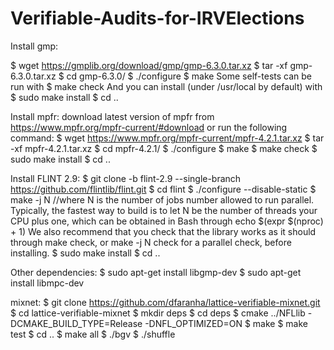 # Verifiable-Audits-for-IRVElections
Install gmp:

$ wget https://gmplib.org/download/gmp/gmp-6.3.0.tar.xz
$ tar -xf gmp-6.3.0.tar.xz
$ cd gmp-6.3.0/
$ ./configure
$ make
Some self-tests can be run with
$ make check
And you can install (under /usr/local by default) with
$ sudo make install
$ cd ..

Install mpfr:
download latest version of mpfr from https://www.mpfr.org/mpfr-current/#download or run the following command:
$ wget https://www.mpfr.org/mpfr-current/mpfr-4.2.1.tar.xz
$ tar -xf mpfr-4.2.1.tar.xz
$ cd mpfr-4.2.1/
$ ./configure
$ make
$ make check
$ sudo make install
$ cd ..

Install FLINT 2.9:
$ git clone -b flint-2.9 --single-branch https://github.com/flintlib/flint.git
$ cd flint
$ ./configure --disable-static
$ make -j N //where N is the number of jobs number allowed to run parallel. Typically, the fastest way to build is to let N be the number of threads your CPU plus one, which can be obtained in Bash through echo $(expr $(nproc) + 1)
We also recommend that you check that the library works as it should through make check, or make -j N check for a parallel check, before installing.
$ sudo make install
$ cd ..

Other dependencies:
$ sudo apt-get install libgmp-dev
$ sudo apt-get install libmpc-dev

mixnet:
$ git clone https://github.com/dfaranha/lattice-verifiable-mixnet.git
$ cd lattice-verifiable-mixnet
$ mkdir deps
$ cd deps
$ cmake ../NFLlib -DCMAKE_BUILD_TYPE=Release -DNFL_OPTIMIZED=ON
$ make
$ make test
$ cd ..
$ make all
$ ./bgv
$ ./shuffle
